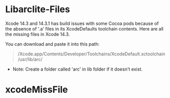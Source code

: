 # Libarclite-Files

Xcode 14.3 and 14.3.1 has build issues with some Cocoa pods because of the absence of '.a' files in its XcodeDefaults toolchain contents.
Here are all the missing files in Xcode 14.3.

You can download and paste it into this path:
> /Xcode.app/Contents/Developer/Toolchains/XcodeDefault.xctoolchain/usr/lib/arc/

* Note: Create a folder called 'arc' in lib folder if it doesn't exist.
# xcodeMissFile
